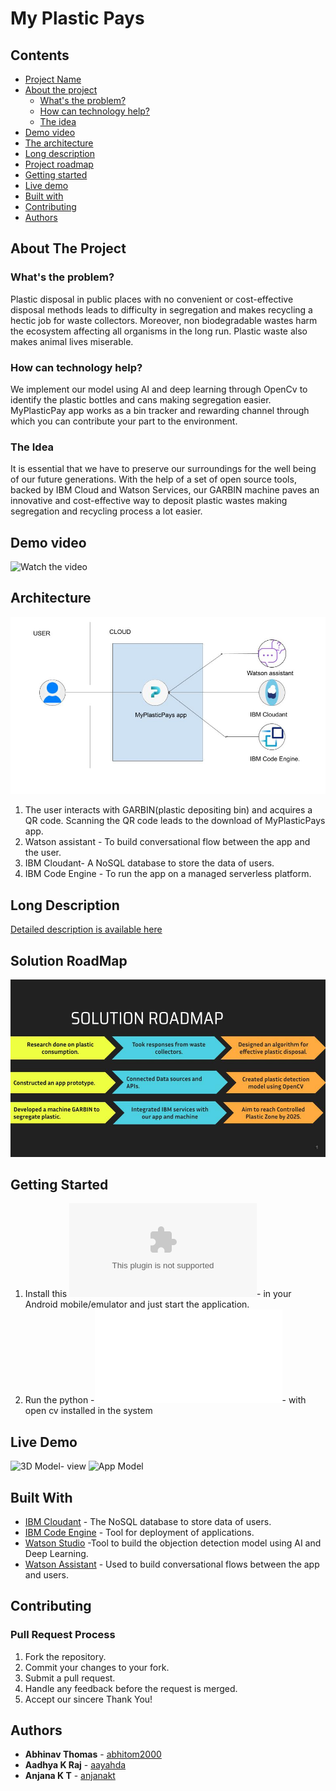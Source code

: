 # My Plastic Pays


## Contents

- [Project Name](#My-Plastic-Pays)
- [About the project](#about-the-project)
  - [What's the problem?](#whats-the-problem)
  - [How can technology help?](#how-can-technology-help)
  - [The idea](#the-idea)
- [Demo video](#demo-video)
- [The architecture](#the-architecture)
- [Long description](#long-description)
- [Project roadmap](#solution-roadmap)
- [Getting started](#getting-started)
- [Live demo](#live-demo)
- [Built with](#built-with)
- [Contributing](#contributing)
- [Authors](#authors)

## About The Project

### What's the problem?

Plastic disposal in public places with no convenient or cost-effective disposal methods leads to difficulty in segregation and makes recycling a hectic job for waste collectors.
Moreover, non biodegradable wastes harm the ecosystem affecting all organisms in the long run. Plastic waste also makes animal lives miserable.

### How can technology help?

We implement our model using AI and deep learning through OpenCv to identify the plastic bottles and cans making segregation easier.
MyPlasticPay app works as a bin tracker and rewarding channel through which you can contribute your part to the environment.

### The Idea

  It is essential that we have to preserve our surroundings for the well being of our future generations. With the help  of a set of  open source tools, backed by IBM Cloud and Watson Services, our GARBIN machine paves an innovative and cost-effective way to deposit plastic wastes making segregation and recycling process a lot easier.

## Demo video
![Watch the video](https://youtu.be/o37L91SnWbw)

## Architecture

![Architecture](./docs/Architecture.jpg)
1. The user interacts with GARBIN(plastic depositing bin) and acquires a QR code. Scanning the QR code leads to the download of MyPlasticPays app.
2. Watson assistant - To build conversational flow between the app and the user.
3. IBM Cloudant- A NoSQL database to store the data of users.
4. IBM Code Engine - To run the app on a managed serverless platform.


## Long Description

[Detailed description is available here](./docs/DESCRIPTION.md)

## Solution RoadMap

![Roadmap](./docs/roadmap.jpg)

## Getting Started

1. Install this ![Apk file](./MyPlasticPay.apk)- in your Android mobile/emulator and just start the application.
2. Run the python -![file](MyPlasticPay/Object-Detection/MyPlasticPay_obj_detector.py)- with open cv installed in the system 

## Live Demo

![3D Model](https://www.tinkercad.com/things/ekWntHBtslJ-spectacular-blad)- view
![App Model](https://www.figma.com/file/N96XsXducpJCh7nTUTHLDE/MyPLasticPays?node-id=0%3A1)

## Built With

- [IBM Cloudant](https://cloud.ibm.com/catalog?search=cloudant#search_results) - The NoSQL database to store data of users.
- [IBM Code Engine](https://cloud.ibm.com/catalog?search=engine#search_results) - Tool for deployment of applications.
- [Watson Studio](https://cloud.ibm.com/catalog/services/watson-studio) -Tool to build the objection detection model using AI and Deep Learning.
- [Watson Assistant](https://cloud.ibm.com/catalog/services/watson-assistant) - Used to build conversational flows between the app and users.

## Contributing

### Pull Request Process

1. Fork the repository. 
2. Commit your changes to your fork. 
3. Submit a pull request.
4. Handle any feedback before the request is merged.
5. Accept our sincere Thank You!


## Authors

- **Abhinav Thomas**  - [abhitom2000](https://github.com/abhitom2000)
- **Aadhya K Raj**  - [aayahda](https://github.com/aayahda)
- **Anjana K T**  - [anjanakt](https://github.com/anjanakta)



